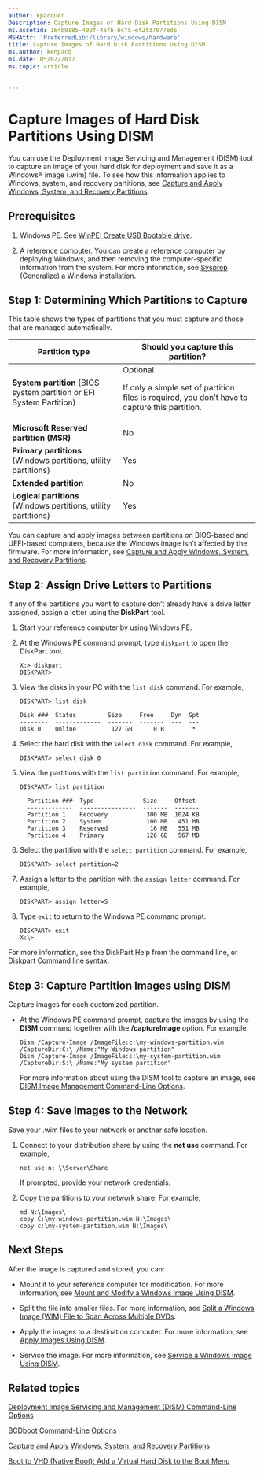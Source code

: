 ```yaml
---
author: kpacquer
Description: Capture Images of Hard Disk Partitions Using DISM
ms.assetid: 164b9185-402f-4afb-bcf5-ef2f37077ed6
MSHAttr: 'PreferredLib:/library/windows/hardware'
title: Capture Images of Hard Disk Partitions Using DISM
ms.author: kenpacq
ms.date: 05/02/2017
ms.topic: article


---
```


# Capture Images of Hard Disk Partitions Using DISM


You can use the Deployment Image Servicing and Management (DISM) tool to capture an image of your hard disk for deployment and save it as a Windows® image (.wim) file. To see how this information applies to Windows, system, and recovery partitions, see [Capture and Apply Windows, System, and Recovery Partitions](capture-and-apply-windows-system-and-recovery-partitions.md).

## <span id="Prerequisites"></span><span id="prerequisites"></span><span id="PREREQUISITES"></span>Prerequisites


1.  Windows PE. See [WinPE: Create USB Bootable drive](winpe-create-usb-bootable-drive.md).

2.  A reference computer. You can create a reference computer by deploying Windows, and then removing the computer-specific information from the system. For more information, see [Sysprep (Generalize) a Windows installation](sysprep--generalize--a-windows-installation.md).

## <span id="Step_1__Determining_Which_Partitions_to_Capture"></span><span id="step_1__determining_which_partitions_to_capture"></span><span id="STEP_1__DETERMINING_WHICH_PARTITIONS_TO_CAPTURE"></span>Step 1: Determining Which Partitions to Capture


This table shows the types of partitions that you must capture and those that are managed automatically.


| Partition type | Should you capture this partition? |
| --- | --- |
| **System partition** (BIOS system partition or EFI System Partition) | Optional<p><p>If only a simple set of partition files is required, you don’t have to capture this partition. |
| **Microsoft Reserved partition (MSR)** | No |
| **Primary partitions** (Windows partitions, utility partitions) | Yes |
| **Extended partition** | No |
| **Logical partitions** (Windows partitions, utility partitions) | Yes |

You can capture and apply images between partitions on BIOS-based and UEFI-based computers, because the Windows image isn’t affected by the firmware. For more information, see [Capture and Apply Windows, System, and Recovery Partitions](capture-and-apply-windows-system-and-recovery-partitions.md).

## <span id="Step_2__Assign_Drive_Letters_to_Partitions"></span><span id="step_2__assign_drive_letters_to_partitions"></span><span id="STEP_2__ASSIGN_DRIVE_LETTERS_TO_PARTITIONS"></span>Step 2: Assign Drive Letters to Partitions


If any of the partitions you want to capture don’t already have a drive letter assigned, assign a letter using the **DiskPart** tool.

1.  Start your reference computer by using Windows PE.

2.  At the Windows PE command prompt, type `diskpart` to open the DiskPart tool.

    ```
    X:> diskpart
    DISKPART>
    ```

3. View the disks in your PC with the `list disk` command. For example,

    ```
    DISKPART> list disk

    Disk ###  Status         Size     Free     Dyn  Gpt
    --------  -------------  -------  -------  ---  ---
    Disk 0    Online          127 GB      0 B        *
    ```

4.  Select the hard disk with the `select disk` command. For example,

    ```
    DISKPART> select disk 0
    ```

5.  View the partitions with the `list partition` command. For example,

    ```
    DISKPART> list partition

      Partition ###  Type              Size     Offset
      -------------  ----------------  -------  -------
      Partition 1    Recovery           300 MB  1024 KB
      Partition 2    System             100 MB   451 MB
      Partition 3    Reserved            16 MB   551 MB
      Partition 4    Primary            126 GB   567 MB
    ```

6.  Select the partition with the `select partition` command. For example,

    ```
    DISKPART> select partition=2
    ```

7.  Assign a letter to the partition with the `assign letter` command. For example,

    ```
    DISKPART> assign letter=S
    ```

8.  Type `exit` to return to the Windows PE command prompt.

    ```
    DISKPART> exit
    X:\>
    ```

For more information, see the DiskPart Help from the command line, or [Diskpart Command line syntax](http://go.microsoft.com/fwlink/?LinkId=128458).

## <span id="Step_3__Capture_Partition_Images_using_DISM"></span><span id="step_3__capture_partition_images_using_dism"></span><span id="STEP_3__CAPTURE_PARTITION_IMAGES_USING_DISM"></span>Step 3: Capture Partition Images using DISM


Capture images for each customized partition.

-   At the Windows PE command prompt, capture the images by using the **DISM** command together with the **/captureImage** option. For example,

    ```
    Dism /Capture-Image /ImageFile:c:\my-windows-partition.wim /CaptureDir:C:\ /Name:"My Windows partition"
    Dism /Capture-Image /ImageFile:s:\my-system-partition.wim /CaptureDir:S:\ /Name:"My system partition"
    ```

    For more information about using the DISM tool to capture an image, see [DISM Image Management Command-Line Options](dism-image-management-command-line-options-s14.md).

## <span id="Step_4__Save_Images_to_the_Network"></span><span id="step_4__save_images_to_the_network"></span><span id="STEP_4__SAVE_IMAGES_TO_THE_NETWORK"></span>Step 4: Save Images to the Network


Save your .wim files to your network or another safe location.

1.  Connect to your distribution share by using the **net use** command. For example,

    ```
    net use n: \\Server\Share
    ```

    If prompted, provide your network credentials.

2.  Copy the partitions to your network share. For example,

    ```
    md N:\Images\
    copy C:\my-windows-partition.wim N:\Images\
    copy c:\my-system-partition.wim N:\Images\
    ```

## <span id="Next_Steps"></span><span id="next_steps"></span><span id="NEXT_STEPS"></span>Next Steps


After the image is captured and stored, you can:

-   Mount it to your reference computer for modification. For more information, see [Mount and Modify a Windows Image Using DISM](mount-and-modify-a-windows-image-using-dism.md).

-   Split the file into smaller files. For more information, see [Split a Windows Image (WIM) File to Span Across Multiple DVDs](split-a-windows-image--wim--file-to-span-across-multiple-dvds.md).

-   Apply the images to a destination computer. For more information, see [Apply Images Using DISM](apply-images-using-dism.md).

-   Service the image. For more information, see [Service a Windows Image Using DISM](service-a-windows-image-using-dism.md).

## <span id="related_topics"></span>Related topics


[Deployment Image Servicing and Management (DISM) Command-Line Options](deployment-image-servicing-and-management--dism--command-line-options.md)

[BCDboot Command-Line Options](bcdboot-command-line-options-techref-di.md)

[Capture and Apply Windows, System, and Recovery Partitions](capture-and-apply-windows-system-and-recovery-partitions.md)

[Boot to VHD (Native Boot): Add a Virtual Hard Disk to the Boot Menu](boot-to-vhd--native-boot--add-a-virtual-hard-disk-to-the-boot-menu.md)

 

 






